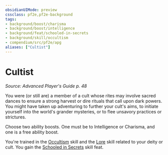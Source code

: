 ```yaml
---
obsidianUIMode: preview
cssclass: pf2e,pf2e-background
tags:
- background/boost/charisma
- background/boost/intelligence
- background/feat/schooled-in-secrets
- background/skill/occultism
- compendium/src/pf2e/apg
aliases: ["Cultist"]
---
```

# Cultist
*Source: Advanced Player's Guide p. 48*  

You were (or still are) a member of a cult whose rites may involve sacred dances to ensure a strong harvest or dire rituals that call upon dark powers. You might have taken up adventuring to further your cult's aims, to initiate yourself into the world's grander mysteries, or to flee unsavory practices or strictures.

Choose two ability boosts. One must be to Intelligence or Charisma, and one is a free ability boost.

You're trained in the [Occultism](/compendium/skills.md#Occultism) skill and the [Lore](/compendium/skills.md#Lore) skill related to your deity or cult. You gain the [Schooled in Secrets](/compendium/feats/schooled-in-secrets-apg.md) skill feat.